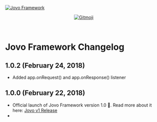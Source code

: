 [![Jovo Framework](https://www.jovo.tech/img/we-love-prs.png)](./CONTRIBUTING.md)

<p align="center">
	<a href="https://gitmoji.carloscuesta.me"><img src="https://img.shields.io/badge/gitmoji-%20😜%20😍-FFDD67.svg?style=flat-square" alt="Gitmoji"></a>
</p>

<br/>

# Jovo Framework Changelog

## 1.0.2 (February 24, 2018)

* Added app.onRequest() and app.onResponse() listener

## 1.0.0 (February 22, 2018)

* Official launch of Jovo Framework version 1.0 🎉. Read more about it here: [Jovo v1 Release]()
* 
